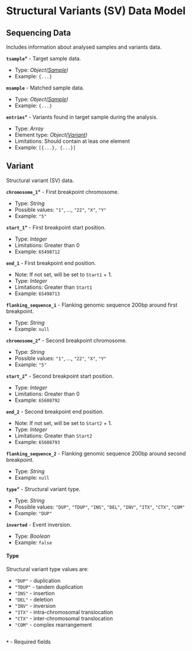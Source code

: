 # Structural Variants (SV) Data Model

## Sequencing Data
Includes information about analysed samples and variants data.

**`tsample`*** - Target sample data. 
- Type: _Object([Sample](api-models-sample.md))_
- Example: `{...}`

**`msample`** - Matched sample data.
- Type: _Object([Sample](api-models-sample.md))_
- Example: `{...}`

**`entries`*** - Variants found in target sample during the analysis.
- Type: _Array_
- Element type: _Object([Variant](api-models-sv.md#variant))_
- Limitations: Should contain at leas one element
- Example: `[{...}, {...}]`

## Variant
Structural variant (SV) data.

**`chromosome_1`*** - First breakpoint chromosome.
- Type: _String_
- Possible values: `"1"`, ..., `"22"`, `"X"`, `"Y"`
- Example: `"5"`

**`start_1`*** - First breakpoint start position.
- Type: _Integer_
- Limitations: Greater than 0
- Example: `65498712`

**`end_1`** - First breakpoint end position.
- Note: If not set, will be set to `Start1` + 1.
- Type: _Integer_
- Limitations: Greater than `Start1`
- Example: `65498713`

**`flanking_sequence_1`** - Flanking genomic sequence 200bp around first breakpoint.
- Type: _String_
- Example: `null`

**`chromosome_2`*** - Second breakpoint chromosome.
- Type: _String_
- Possible values: `"1"`, ..., `"22"`, `"X"`, `"Y"`
- Example: `"5"`

**`start_2`*** - Second breakpoint start position.
- Type: _Integer_
- Limitations: Greater than 0
- Example: `65608792`

**`end_2`** - Second breakpoint end position.
- Note: If not set, will be set to `Start2` + 1.
- Type: _Integer_
- Limitations: Greater than `Start2`
- Example: `65608793`

**`flanking_sequence_2`** - Flanking genomic sequence 200bp around second breakpoint.
- Type: _String_
- Example: `null`

**`type`*** - Structural variant type.
- Type: _String_
- Possible values: `"DUP"`, `"TDUP"`, `"INS"`, `"DEL"`, `"INV"`, `"ITX"`, `"CTX"`, `"COM"`
- Example: `"DUP"`

**`inverted`** - Event inversion.
- Type: _Boolean_
- Example: `false`

#### Type
Structural variant type values are:
- `"DUP"` - duplication
- `"TDUP"` - tandem duplication
- `"INS"` - insertion
- `"DEL"` - deletion
- `"INV"` - inversion
- `"ITX"` - intra-chromosomal translocation
- `"CTX"` - inter-chromosomal translocation
- `"COM"` - complex rearrangement

##
**`*`** - Required fields

